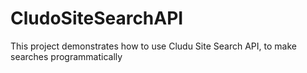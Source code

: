 # CludoSiteSearchAPI
This project demonstrates how to use Cludu Site Search API, to make searches programmatically

